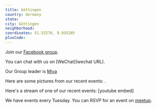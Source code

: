 ```yaml
---
title: Göttingen
country: Germany
state: 
city: Göttingen
neighborhood: 
coordinates: 51.53276, 9.935205
plusCode:
---
```

Join our [Facebook group](https://www.facebook.com/groups/free.code.camp.goettingen).

You can chat with us on [WeChat](wechat URL).

Our Group leader is [Miya](freecodecamp.org/miya)

Here are some pictures from our recent events:
![]().

Here's a stream of one of our recent events:
[youtube embed]

We have events every Tuesday. You can RSVP for an event on [meetup](meetupurl).
